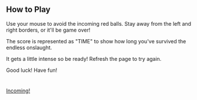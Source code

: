 ## How to Play

Use your mouse to avoid the incoming red balls. Stay away from the left and right borders, or it'll be game over!

The score is represented as "TIME" to show how long you've survived the endless onslaught.

It gets a little intense so be ready! Refresh the page to try again.

Good luck! Have fun!
# 
[Incoming!](https://theoneandonlystack.github.io/Vu_Stack_ART2210//Projects/GameGame/p5/GameV2.html)
